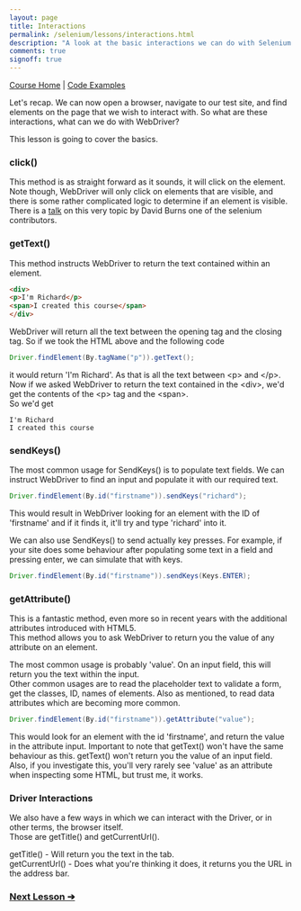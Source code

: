 ```yaml
---
layout: page
title: Interactions
permalink: /selenium/lessons/interactions.html
description: "A look at the basic interactions we can do with Selenium WebDriver"
comments: true
signoff: true
---
```

[Course Home](../course) \| [Code Examples](https://github.com/FriendlyTester/Selenium-WebDriver-Examples/blob/master/java/src/test/java/lessons/D_Interactions.java)

Let's recap. We can now open a browser, navigate to our test site, and find elements on the page that we wish to interact with. So what are these interactions, what can we do with WebDriver?

This lesson is going to cover the basics.

### click()
This method is as straight forward as it sounds, it will click on the element.  
Note though, WebDriver will only click on elements that are visible, and there is some rather complicated logic to determine if an element is visible. There is a [talk](https://www.youtube.com/watch?v=hTa1KI6fQpg) on this very topic by David Burns one of the selenium contributors.
 
### getText()
This method instructs WebDriver to return the text contained within an element.
```html
<div>
<p>I'm Richard</p>
<span>I created this course</span>
</div>
```

WebDriver will return all the text between the opening tag and the closing tag. So if we took the HTML above and the following code
```java
Driver.findElement(By.tagName("p")).getText();
```
it would return 'I'm Richard'. As that is all the text between \<p> and \</p>.  
Now if we asked WebDriver to return the text contained in the \<div>, we'd get the contents of the \<p> tag and the \<span>.  
So we'd get  
```text
I'm Richard
I created this course
```

### sendKeys()
The most common usage for SendKeys() is to populate text fields. We can instruct WebDriver to find an input and populate it with our required text.
```java
Driver.findElement(By.id("firstname")).sendKeys("richard");
```
This would result in WebDriver looking for an element with the ID of 'firstname' and if it finds it, it'll try and type 'richard' into it.

We can also use SendKeys() to send actually key presses. For example, if your site does some behaviour after populating some text in a field and pressing enter, we can simulate that with keys.
```java
Driver.findElement(By.id("firstname")).sendKeys(Keys.ENTER);
```

### getAttribute()
This is a fantastic method, even more so in recent years with the additional attributes introduced with HTML5.  
This method allows you to ask WebDriver to return you the value of any attribute on an element.

The most common usage is probably 'value'. On an input field, this will return you the text within the input.  
Other common usages are to read the placeholder text to validate a form, get the classes, ID, names of elements. Also as mentioned, to read data attributes which are becoming more common.
```java
Driver.findElement(By.id("firstname")).getAttribute("value");
```
This would look for an element with the id 'firstname', and return the value in the attribute input. Important to note that getText() won't have the same behaviour as this. getText() won't return you the value of an input field. Also, if you investigate this, you'll very rarely see 'value' as an attribute when inspecting some HTML, but trust me, it works.

### Driver Interactions
We also have a few ways in which we can interact with the Driver, or in other terms, the browser itself.  
Those are getTitle() and getCurrentUrl().  

getTitle() - Will return you the text in the tab.  
getCurrentUrl() - Does what you're thinking it does, it returns you the URL in the address bar.

### [Next Lesson &#10132;](../lessons/screenshots)
